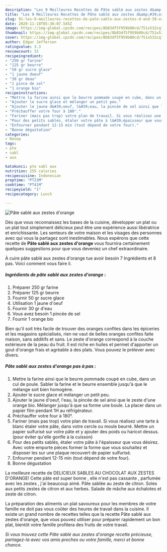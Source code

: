 ```yaml
---
description: "Les 9 Meilleures Recettes de Pâte sablé aux zestes d&amp;#39;orange"
title: "Les 9 Meilleures Recettes de Pâte sablé aux zestes d&amp;#39;orange"
slug: 91-les-9-meilleures-recettes-de-pate-sable-aux-zestes-d-and-39-orange
date: 2020-11-18T05:38:07.545Z
image: https://img-global.cpcdn.com/recipes/8b83df5f959b80cd/751x532cq70/pate-sable-aux-zestes-dorange-photo-principale-de-la-recette.jpg
thumbnail: https://img-global.cpcdn.com/recipes/8b83df5f959b80cd/751x532cq70/pate-sable-aux-zestes-dorange-photo-principale-de-la-recette.jpg
cover: https://img-global.cpcdn.com/recipes/8b83df5f959b80cd/751x532cq70/pate-sable-aux-zestes-dorange-photo-principale-de-la-recette.jpg
author: Edgar Jefferson
ratingvalue: 3.3
reviewcount: 15
recipeingredient:
- "250 gr farine"
- "125 gr beurre"
- "50 gr sucre glace"
- "1 jaune doeuf"
- "30 gr deau"
- "1 pince de sel"
- "1 orange bio"
recipeinstructions:
- "Mettre la farine ainsi que le beurre pommade coupé en cube, dans un cul de poule. Sabler la farine et le beurre ensemble jusqu&#39;à que le mélange soit bien homogène."
- "Ajouter le sucre glace et mélanger un petit peu."
- "Ajouter le jaune d&#39;oeuf, l&#39;eau, la pincée de sel ainsi que le zeste d&#39;une orange bio. Mélanger jusqu&#39;à que sa forme une boule. La placer dans un papier film pendant 1H au réfrigérateur."
- "Préchauffer votre four à 180°."
- "Fariner (mais pas trop) votre plan de travail. Si vous réalisez une tarte à blanc étaler votre pâte, dans votre cercle ou moule beurré. Mettre un papier sulfurisé sur votre pâte et y ajouter des poids ou haricot dessus. (pour éviter qu&#39;elle gonfle à la cuisson)"
- "Pour des petits sablés, étaler votre pâte à l&#39;épaisseur que vous désirez. Avec votre emporte pièces former la forme que vous souhaitez et disposer les sur une plaque recouvert de papier sulfurisé."
- "Enfourner pendant 12-15 min (tout dépend de votre four)."
- "Bonne dégustation"
categories:
- Resep
tags:
- pte
- sabl
- aux

katakunci: pte sabl aux 
nutrition: 255 calories
recipecuisine: Indonesian
preptime: "PT23M"
cooktime: "PT41M"
recipeyield: "1"
recipecategory: Lunch

---
```



![Pâte sablé aux zestes d&#39;orange](https://img-global.cpcdn.com/recipes/8b83df5f959b80cd/751x532cq70/pate-sable-aux-zestes-dorange-photo-principale-de-la-recette.jpg)

Dès que vous reconnaissez les bases de la cuisine, développer un plat ou un plat tout simplement délicieux peut être une expérience aussi libératrice et enrichissante. Les senteurs de votre maison et les visages des personnes avec qui vous la partagez sont inestimables. Nous espérons que cette recette de <strong> Pâte sablé aux zestes d&#39;orange </strong> vous fournira certainement quelques suggestions pour que vous deveniez un chef extraordinaire.

<!--inarticleads1-->

À cuire pâte sablé aux zestes d&#39;orange tue avoir besoin 7 Ingrédients et 8 pas. Voici comment vous faire il.

##### Ingrédients de pâte sablé aux zestes d&#39;orange :

1. Préparer 250 gr farine
1. Préparer 125 gr beurre
1. Fournir 50 gr sucre glace
1. Utilisation 1 jaune d&#39;oeuf
1. Fournir 30 gr d&#39;eau
1. Vous avez besoin 1 pincée de sel
1. Fournir 1 orange bio


Bien qu&#39;il soit très facile de trouver des oranges confites dans les épiceries et les magasins spécialisés, rien ne vaut de belles oranges confites faite maison, sans additifs et sans. Le zeste d&#39;orange correspond à la couche extérieure de la peau du fruit. Il est riche en huiles et permet d&#39;apporter un gout d&#39;orange frais et agréable à des plats. Vous pouvez le prélever avec divers. 

<!--inarticleads2-->

##### Pâte sablé aux zestes d&#39;orange pas à pas :

1. Mettre la farine ainsi que le beurre pommade coupé en cube, dans un cul de poule. Sabler la farine et le beurre ensemble jusqu&#39;à que le mélange soit bien homogène.
1. Ajouter le sucre glace et mélanger un petit peu.
1. Ajouter le jaune d&#39;oeuf, l&#39;eau, la pincée de sel ainsi que le zeste d&#39;une orange bio. Mélanger jusqu&#39;à que sa forme une boule. La placer dans un papier film pendant 1H au réfrigérateur.
1. Préchauffer votre four à 180°.
1. Fariner (mais pas trop) votre plan de travail. Si vous réalisez une tarte à blanc étaler votre pâte, dans votre cercle ou moule beurré. Mettre un papier sulfurisé sur votre pâte et y ajouter des poids ou haricot dessus. (pour éviter qu&#39;elle gonfle à la cuisson)
1. Pour des petits sablés, étaler votre pâte à l&#39;épaisseur que vous désirez. Avec votre emporte pièces former la forme que vous souhaitez et disposer les sur une plaque recouvert de papier sulfurisé.
1. Enfourner pendant 12-15 min (tout dépend de votre four).
1. Bonne dégustation


La meilleure recette de DELICIEUX SABLES AU CHOCOLAT AUX ZESTES D&#39;ORANGE! Cette pâte est super bonne , elle n&#39;est pas cassante , parfumée avec les zestes , j&#39;ai beaucoup aimé. Pâte sablée au zeste de citron. Soles aux petits zestes de citron et aux herbes. Salade de mâche aux échalotes et zeste de citron. 

<!--inarticleads1-->

<p>
La préparation des aliments un plat savoureux pour les membres de votre famille ne doit pas vous coûter des heures de travail dans la cuisine. Il existe un grand nombre de recettes telles que la recette Pâte sablé aux zestes d&#39;orange, que vous pouvez utiliser pour préparer rapidement un bon plat, bientôt votre famille profitera des fruits de votre travail.
</p>

<p>
<i>Si vous trouvez cette Pâte sablé aux zestes d&#39;orange recette précieuse, partagez-la avec vos amis proches ou votre famille, merci et bonne chance.</i>
</p>

